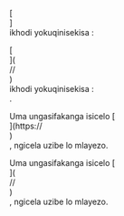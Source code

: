 [<br host>]<br action>ikhodi yokuqinisekisa :<br code>

[<br host>](<br protocol>//<br host>)<br action>ikhodi yokuqinisekisa :<br code>.

Uma ungasifakanga isicelo [<br host>](https://<br host>)<br action>, ngicela uzibe lo mlayezo.

Uma ungasifakanga isicelo [<br host>](<br protocol>//<br host>)<br action>, ngicela uzibe lo mlayezo.
